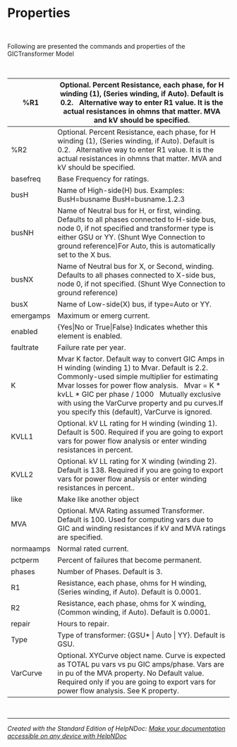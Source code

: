 # Properties

&nbsp;

Following are presented the commands and properties of the GICTransformer Model

&nbsp;

| %R1 | Optional. Percent Resistance, each phase, for H winding (1), (Series winding, if Auto). Default is 0.2. &nbsp; Alternative way to enter R1 value. It is the actual resistances in ohmns that matter. MVA and kV should be specified. |
| --- | --- |
| %R2 | Optional. Percent Resistance, each phase, for H winding (1), (Series winding, if Auto). Default is 0.2. &nbsp; Alternative way to enter R1 value. It is the actual resistances in ohmns that matter. MVA and kV should be specified. |
| basefreq | Base Frequency for ratings. |
| busH | Name of High-side(H) bus. Examples: BusH=busname BusH=busname.1.2.3 |
| busNH | Name of Neutral bus for H, or first, winding. Defaults to all phases connected to H-side bus, node 0, if not specified and transformer type is either GSU or YY. (Shunt Wye Connection to ground reference)For Auto, this is automatically set to the X bus. |
| busNX | Name of Neutral bus for X, or Second, winding. Defaults to all phases connected to X-side bus, node 0, if not specified. (Shunt Wye Connection to ground reference) |
| busX | Name of Low-side(X) bus, if type=Auto or YY.&nbsp; |
| emergamps | Maximum or emerg current. |
| enabled | {Yes\|No or True\|False} Indicates whether this element is enabled. |
| faultrate | Failure rate per year. |
| K | Mvar K factor. Default way to convert GIC Amps in H winding (winding 1) to Mvar. Default is 2.2. Commonly-used simple multiplier for estimating Mvar losses for power flow analysis. &nbsp; Mvar = K \* kvLL \* GIC per phase / 1000 &nbsp; Mutually exclusive with using the VarCurve property and pu curves.If you specify this (default), VarCurve is ignored. |
| KVLL1 | Optional. kV LL rating for H winding (winding 1). Default is 500. Required if you are going to export vars for power flow analysis or enter winding resistances in percent. |
| KVLL2 | Optional. kV LL rating for X winding (winding 2). Default is 138. Required if you are going to export vars for power flow analysis or enter winding resistances in percent.. |
| like | Make like another object |
| MVA | Optional. MVA Rating assumed Transformer. Default is 100. Used for computing vars due to GIC and winding resistances if kV and MVA ratings are specified. |
| normaamps | Normal rated current. |
| pctperm | Percent of failures that become permanent. |
| phases | Number of Phases. Default is 3. |
| R1 | Resistance, each phase, ohms for H winding, (Series winding, if Auto). Default is 0.0001. |
| R2 | Resistance, each phase, ohms for X winding, (Common winding, if Auto). Default is 0.0001.&nbsp; |
| repair | Hours to repair. |
| Type | Type of transformer: {GSU\* \| Auto \| YY}. Default is GSU. |
| VarCurve | Optional. XYCurve object name. Curve is expected as TOTAL pu vars vs pu GIC amps/phase. Vars are in pu of the MVA property. No Default value. Required only if you are going to export vars for power flow analysis. See K property. |


&nbsp;


***
_Created with the Standard Edition of HelpNDoc: [Make your documentation accessible on any device with HelpNDoc](<https://www.helpndoc.com/feature-tour/produce-html-websites/>)_
